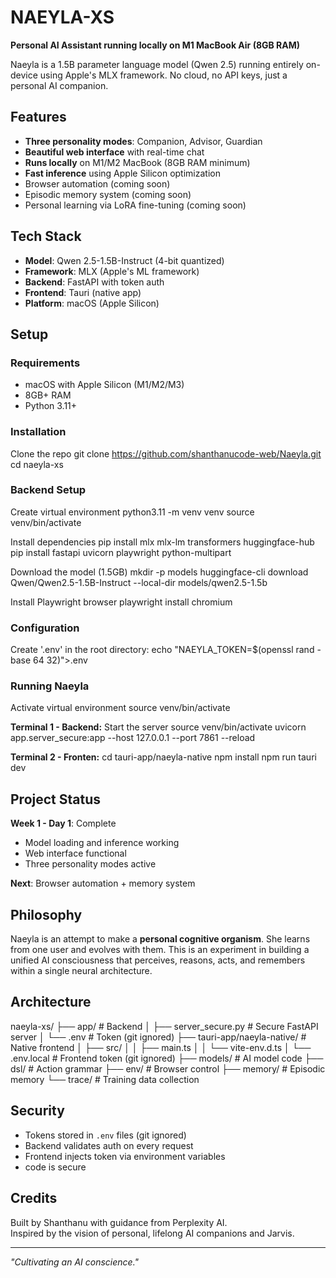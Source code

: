 # NAEYLA-XS

**Personal AI Assistant running locally on M1 MacBook Air (8GB RAM)**

Naeyla is a 1.5B parameter language model (Qwen 2.5) running entirely on-device using Apple's MLX framework. No cloud, no API keys, just a personal AI companion.

## Features

- **Three personality modes**: Companion, Advisor, Guardian
- **Beautiful web interface** with real-time chat
- **Runs locally** on M1/M2 MacBook (8GB RAM minimum)
- **Fast inference** using Apple Silicon optimization
- Browser automation (coming soon)
- Episodic memory system (coming soon)
- Personal learning via LoRA fine-tuning (coming soon)

## Tech Stack

- **Model**: Qwen 2.5-1.5B-Instruct (4-bit quantized)
- **Framework**: MLX (Apple's ML framework)
- **Backend**: FastAPI with token auth
- **Frontend**: Tauri (native app)
- **Platform**: macOS (Apple Silicon)

## Setup

### Requirements
- macOS with Apple Silicon (M1/M2/M3)
- 8GB+ RAM
- Python 3.11+

### Installation

Clone the repo
git clone https://github.com/shanthanucode-web/Naeyla.git
cd naeyla-xs

### Backend Setup
Create virtual environment
python3.11 -m venv venv
source venv/bin/activate

Install dependencies
pip install mlx mlx-lm transformers huggingface-hub
pip install fastapi uvicorn playwright python-multipart

Download the model (1.5GB)
mkdir -p models
huggingface-cli download Qwen/Qwen2.5-1.5B-Instruct --local-dir models/qwen2.5-1.5b

Install Playwright browser
playwright install chromium

### Configuration

Create '.env' in the root directory:
echo "NAEYLA_TOKEN=$(openssl rand -base 64 32)">.env

### Running Naeyla

Activate virtual environment
source venv/bin/activate

**Terminal 1 - Backend:**
Start the server
source venv/bin/activate
uvicorn app.server_secure:app --host 127.0.0.1 --port 7861 --reload

**Terminal 2 - Fronten:**
cd tauri-app/naeyla-native
npm install
npm run tauri dev

## Project Status

**Week 1 - Day 1**: Complete
- Model loading and inference working
- Web interface functional
- Three personality modes active

**Next**: Browser automation + memory system

## Philosophy

Naeyla is an attempt to make a **personal cognitive organism**. She learns from one user and evolves with them. This is an experiment in building a unified AI consciousness that perceives, reasons, acts, and remembers within a single neural architecture.

## Architecture

naeyla-xs/
├── app/ # Backend
│ ├── server_secure.py # Secure FastAPI server
│ └── .env # Token (git ignored)
├── tauri-app/naeyla-native/ # Native frontend
│ ├── src/
│ │ ├── main.ts
│ │ └── vite-env.d.ts
│ └── .env.local # Frontend token (git ignored)
├── models/ # AI model code
├── dsl/ # Action grammar
├── env/ # Browser control
├── memory/ # Episodic memory
└── trace/ # Training data collection


## Security

- Tokens stored in `.env` files (git ignored)
- Backend validates auth on every request
- Frontend injects token via environment variables
- code is secure


## Credits

Built by Shanthanu with guidance from Perplexity AI.  
Inspired by the vision of personal, lifelong AI companions and Jarvis.

---

*"Cultivating an AI conscience."*
